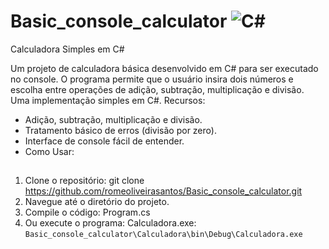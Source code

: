 # Basic_console_calculator ![C#](https://img.shields.io/badge/c%23-%23239120.svg?style=for-the-badge&logo=c-sharp&logoColor=white)

Calculadora Simples em C#

Um projeto de calculadora básica desenvolvido em C# para ser executado no console. O programa permite que o usuário insira dois números e escolha entre operações de adição, subtração, multiplicação e divisão. Uma implementação simples em C#.
Recursos:

* Adição, subtração, multiplicação e divisão.
* Tratamento básico de erros (divisão por zero).
* Interface de console fácil de entender.
* Como Usar:
##
1. Clone o repositório: git clone https://github.com/romeoliveirasantos/Basic_console_calculator.git
2. Navegue até o diretório do projeto.
3. Compile o código:  Program.cs
4. Ou execute o programa: Calculadora.exe: ```Basic_console_calculator\Calculadora\bin\Debug\Calculadora.exe```
